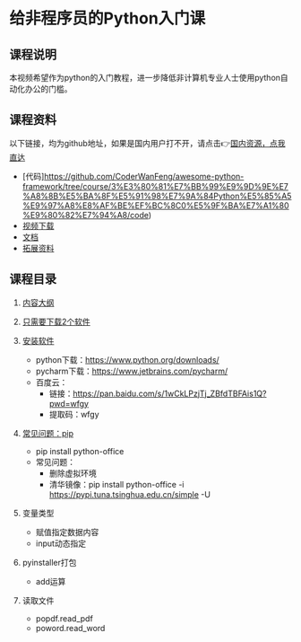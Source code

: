 # 给非程序员的Python入门课

## 课程说明
本视频希望作为python的入门教程，进一步降低非计算机专业人士使用python自动化办公的门槛。

## 课程资料
以下链接，均为github地址，如果是国内用户打不开，请点击👉[国内资源，点我直达](https://gitee.com/CoderWanFeng/awesome-python-framework/tree/course/3%E3%80%81%E7%BB%99%E9%9D%9E%E7%A8%8B%E5%BA%8F%E5%91%98%E7%9A%84Python%E5%85%A5%E9%97%A8%E8%AF%BE%EF%BC%8C0%E5%9F%BA%E7%A1%80%E9%80%82%E7%94%A8)

- [代码]https://github.com/CoderWanFeng/awesome-python-framework/tree/course/3%E3%80%81%E7%BB%99%E9%9D%9E%E7%A8%8B%E5%BA%8F%E5%91%98%E7%9A%84Python%E5%85%A5%E9%97%A8%E8%AF%BE%EF%BC%8C0%E5%9F%BA%E7%A1%80%E9%80%82%E7%94%A8/code)
- [视频下载](https://mp.weixin.qq.com/s/NaDDcn-X8aruVHBvWmHXUQ)
- [文档](https://github.com/CoderWanFeng/awesome-python-framework/tree/course/3%E3%80%81%E7%BB%99%E9%9D%9E%E7%A8%8B%E5%BA%8F%E5%91%98%E7%9A%84Python%E5%85%A5%E9%97%A8%E8%AF%BE%EF%BC%8C0%E5%9F%BA%E7%A1%80%E9%80%82%E7%94%A8/docs)
- [拓展资料](https://github.com/CoderWanFeng/awesome-python-framework/tree/course/3%E3%80%81%E7%BB%99%E9%9D%9E%E7%A8%8B%E5%BA%8F%E5%91%98%E7%9A%84Python%E5%85%A5%E9%97%A8%E8%AF%BE%EF%BC%8C0%E5%9F%BA%E7%A1%80%E9%80%82%E7%94%A8/pdf)


## 课程目录
1. [内容大纲](https://www.bilibili.com/video/BV18g411h7jJ)

2. [只需要下载2个软件](https://www.bilibili.com/video/BV18g411h7jJ?p=2)

3. [安装软件](https://www.bilibili.com/video/BV1sy4y1q7zH/)
    - python下载：https://www.python.org/downloads/
    - pycharm下载：https://www.jetbrains.com/pycharm/
    - 百度云：
        - 链接：https://pan.baidu.com/s/1wCkLPzjTj_ZBfdTBFAis1Q?pwd=wfgy
        - 提取码：wfgy

4. [常见问题：pip](https://www.bilibili.com/video/BV1y54y1i78U?p=12)
    - pip install python-office
    - 常见问题：
        - 删除虚拟环境
        - 清华镜像：pip install python-office -i https://pypi.tuna.tsinghua.edu.cn/simple -U

4. 变量类型
    - 赋值指定数据内容
    - input动态指定

5. pyinstaller打包
    - add运算

6. 读取文件
    - popdf.read_pdf
    - poword.read_word